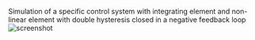 Simulation of a specific control system with integrating element and non-linear element with double hysteresis closed in a negative feedback loop
![screenshot](https://user-images.githubusercontent.com/21007638/68819660-09a02d80-0689-11ea-9059-a61aaf80cb9f.png)
